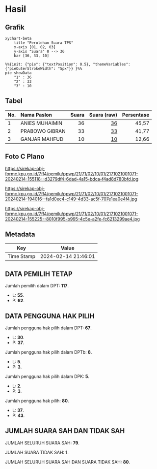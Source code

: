 # Hasil

## Grafik

```mermaid
xychart-beta
    title "Perolehan Suara TPS"
    x-axis [01, 02, 03]
    y-axis "Suara" 0 --> 36
    bar [36, 33, 10]
```

```mermaid
%%{init: {"pie": {"textPosition": 0.5}, "themeVariables": {"pieOuterStrokeWidth": "5px"}} }%%
pie showData
    "1" : 36
    "2" : 33
    "3" : 10
```

## Tabel

| No. | Nama Paslon    | Suara | Suara (raw) | Persentase |
|:--- |:-------------- | -----:| -----------:| ----------:|
| 1   | ANIES MUHAIMIN | 36    | [36][p-1]   | 45,57      |
| 2   | PRABOWO GIBRAN | 33    | [33][p-2]   | 41,77      |
| 3   | GANJAR MAHFUD  | 10    | [10][p-3]   | 12,66      |


[p-1]: https://github.com/gigit-pemilu/pemilu-2024-21-kepulauan-riau/blob/main/pilpres/hitung-suara/sub/21-kepulauan-riau/sub/71-kota-batam/sub/02-batu-ampar/sub/1001-tanjung-sengkuang/sub/071-tps/sub/paslon-1.txt
[p-2]: https://github.com/gigit-pemilu/pemilu-2024-21-kepulauan-riau/blob/main/pilpres/hitung-suara/sub/21-kepulauan-riau/sub/71-kota-batam/sub/02-batu-ampar/sub/1001-tanjung-sengkuang/sub/071-tps/sub/paslon-2.txt
[p-3]: https://github.com/gigit-pemilu/pemilu-2024-21-kepulauan-riau/blob/main/pilpres/hitung-suara/sub/21-kepulauan-riau/sub/71-kota-batam/sub/02-batu-ampar/sub/1001-tanjung-sengkuang/sub/071-tps/sub/paslon-3.txt

## Foto C Plano

https://sirekap-obj-formc.kpu.go.id/7ff4/pemilu/ppwp/21/71/02/10/01/2171021001071-20240214-155118--d3279df4-6dad-4a15-bdca-f4ad8d780bfd.jpg

https://sirekap-obj-formc.kpu.go.id/7ff4/pemilu/ppwp/21/71/02/10/01/2171021001071-20240214-194016--fa1d0ec4-c149-4d33-ac5f-707e1ea0e4f4.jpg

https://sirekap-obj-formc.kpu.go.id/7ff4/pemilu/ppwp/21/71/02/10/01/2171021001071-20240214-155225--8010f995-b995-4c5e-a2fe-fc6213299ae4.jpg


## Metadata

| Key        | Value               |
| ---------- | ------------------- |
| Time Stamp | 2024-02-14 21:46:01 |


## DATA PEMILIH TETAP

Jumlah pemilih dalam DPT: **117**.
 * L: **55**.
 * P: **62**.

## DATA PENGGUNA HAK PILIH

Jumlah pengguna hak pilih dalam DPT: **67**.
 * L: **30**.
 * P: **37**.

Jumlah pengguna hak pilih dalam DPTb: **8**.
 * L: **5**.
 * P: **3**.

Jumlah pengguna hak pilih dalam DPK: **5**.
 * L: **2**.
 * P: **3**.

Jumlah pengguna hak pilih: **80**.
 * L: **37**.
 * P: **43**.

## JUMLAH SUARA SAH DAN TIDAK SAH

JUMLAH SELURUH SUARA SAH: **79**.

JUMLAH SUARA TIDAK SAH: **1**.

JUMLAH SELURUH SUARA SAH DAN SUARA TIDAK SAH: **80**.


